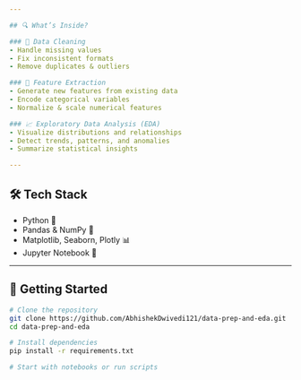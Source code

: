 ```yaml
---

## 🔍 What’s Inside?

### 🧹 Data Cleaning
- Handle missing values
- Fix inconsistent formats
- Remove duplicates & outliers

### 🧬 Feature Extraction
- Generate new features from existing data
- Encode categorical variables
- Normalize & scale numerical features

### 📈 Exploratory Data Analysis (EDA)
- Visualize distributions and relationships
- Detect trends, patterns, and anomalies
- Summarize statistical insights

---
```


## 🛠 Tech Stack

- Python 🐍
- Pandas & NumPy 🧮
- Matplotlib, Seaborn, Plotly 📊
- Jupyter Notebook 📓

---

## 🚀 Getting Started

```bash
# Clone the repository
git clone https://github.com/AbhishekDwivedi121/data-prep-and-eda.git
cd data-prep-and-eda

# Install dependencies
pip install -r requirements.txt

# Start with notebooks or run scripts
